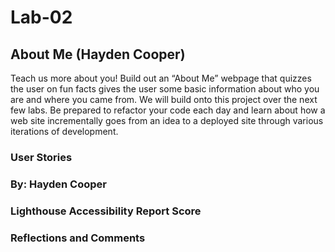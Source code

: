 # Lab-02

## About Me (Hayden Cooper)

<!-- Grew up in Knoxville, TN attended L&N Stem Academy was apart of the first Graduating class in 2014, Followed by enlistment in the US Navy. Avid lover of all things associated with the outdoors lover of golf, snowboarding, boating, and avid brewery explore. Some of my favorite travel destinantions have been Glen Wood Springs, CO, Salt Lkae City, UT, and I love seeing amazing mountain ranges with a historical compontent to them. I have had multiple jobs since leaving the Navy ranging from Law Enforcment, Porject Mnager, and currently a business owner. I have a goal to ski at all resorts in Colorado and Utah in my lifetime. -->

Teach us more about you! Build out an “About Me” webpage that quizzes the user on fun facts gives the user some basic information about who you are and where you came from. We will build onto this project over the next few labs. Be prepared to refactor your code each day and learn about how a web site incrementally goes from an idea to a deployed site through various iterations of development.

### User Stories

### By: Hayden Cooper

### Lighthouse Accessibility Report Score

### Reflections and Comments
